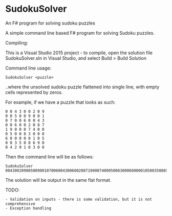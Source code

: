 # SudokuSolver
An F# program for solving sudoku puzzles

A simple command line based F# program for solving Sudoku puzzles. 

Compiling:

This is a Visual Studio 2015 project - to compile, open the solution file SudokuSolver.sln in Visual Studio, and select Build > Build Solution

Command line usage:

    SudokuSolver <puzzle>

..where <puzzle> the unsolved sudoku puzzle flattened into single line, with empty cells represented by zeros.

For example, if we have a puzzle that looks as such:

    0 0 4 3 0 0 2 0 9
    0 0 5 0 0 9 0 0 1
    0 7 0 0 6 0 0 4 3
    0 0 6 0 0 2 0 8 7
    1 9 0 0 0 7 4 0 0
    0 5 0 0 8 3 0 0 0
    6 0 0 0 0 0 1 0 5
    0 0 3 5 0 8 6 9 0
    0 4 2 9 1 0 3 0 0

Then the command line will be as follows:

    SudokuSolver 004300209005009001070060043006002087190007400050083000600000105003508690042910300

The solution will be output in the same flat format.

TODO:

    - Validation on inputs - there is some validation, but it is not comprehensive
    - Exception handling

